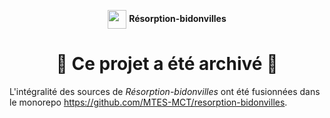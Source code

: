 <p align="center"><img src="https://resorption-bidonvilles.beta.gouv.fr/img/Marianne.d37c6b1e.svg" height="30" align="center" /> <strong>Résorption-bidonvilles</strong></p>
<h1 align="center">🚨 Ce projet a été archivé 🚨</h1>

L'intégralité des sources de _Résorption-bidonvilles_ ont été fusionnées dans le monorepo https://github.com/MTES-MCT/resorption-bidonvilles.